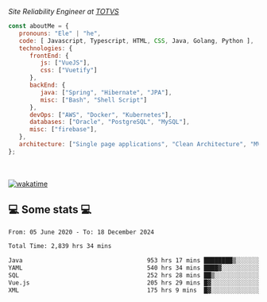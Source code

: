 <p><em>Site Reliability Engineer at <a href="https://www.totvs.com/">TOTVS</a></br>
</em></p>


```javascript
const aboutMe = {
   pronouns: "Ele" | "he",
   code: [ Javascript, Typescript, HTML, CSS, Java, Golang, Python ],
   technologies: {
      frontEnd: {
         js: ["VueJS"],
         css: ["Vuetify"]
      },
      backEnd: {
         java: ["Spring", "Hibernate", "JPA"],
         misc: ["Bash", "Shell Script"]
      },
      devOps: ["AWS", "Docker", "Kubernetes"],
      databases: ["Oracle", "PostgreSQL", "MySQL"],
      misc: ["firebase"],
   },
   architecture: ["Single page applications", "Clean Architecture", "MVC", "Microservices"],
};
```
</br></br>
[![wakatime](https://wakatime.com/badge/user/a3a8ed06-d304-4d6b-bc86-4adc418cdea7.svg)](https://wakatime.com/@a3a8ed06-d304-4d6b-bc86-4adc418cdea7)
<h2>💻 Some stats 💻</h2>

<!--START_SECTION:waka-->

```txt
From: 05 June 2020 - To: 18 December 2024

Total Time: 2,839 hrs 34 mins

Java                                   953 hrs 17 mins ████████▒░░░░░░░░░░░░░░░░   33.57 %
YAML                                   540 hrs 34 mins ████▓░░░░░░░░░░░░░░░░░░░░   19.04 %
SQL                                    252 hrs 28 mins ██▒░░░░░░░░░░░░░░░░░░░░░░   08.89 %
Vue.js                                 205 hrs 29 mins █▓░░░░░░░░░░░░░░░░░░░░░░░   07.24 %
XML                                    175 hrs 9 mins  █▓░░░░░░░░░░░░░░░░░░░░░░░   06.17 %
```

<!--END_SECTION:waka-->
